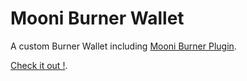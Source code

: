 # Mooni Burner Wallet

A custom Burner Wallet including [Mooni Burner Plugin](../burner-plugin). 

[Check it out !](https://burner.mooni.tech).
